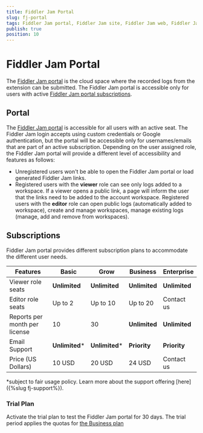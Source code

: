 ```yaml
---
title: Fiddler Jam Portal
slug: fj-portal
tags: Fiddler Jam portal, Fiddler Jam site, Fiddler Jam web, Fiddler Jam portal users
publish: true
position: 10
---
```


# Fiddler Jam Portal

The [Fiddler Jam portal](https://jam.getfiddler.com) is the cloud space where the recorded logs from the extension can be submitted. The Fiddler Jam portal is accessible only for users with active [Fiddler Jam portal subscriptions](#subscriptions).


## Portal

The [Fiddler Jam portal](https://jam.getfiddler.com) is accessible for all users with an active seat. The Fiddler Jam login accepts using custom credentials or Google authentication, but the portal will be accessible only for usernames/emails that are part of an active subscription. Depending on the user assigned role, the Fiddler Jam portal will provide a different level of accessibility and features as follows:

- Unregistered users won't be able to open the Fiddler Jam portal or load generated Fiddler Jam links.
- Registered users with the **viewer** role can see only logs added to a workspace. If a viewer opens a public link, a page will inform the user that the links need to be added to the account workspace.
Registered users with the **editor** role can open public logs (automatically added to workspace), create and manage workspaces, manage existing logs (manage, add and remove from workspaces).


## Subscriptions

Fiddler Jam portal provides different subscription plans to accommodate the different user needs.

| __Features__ |  __Basic__ | __Grow__ | __Business__ | __Enterprise__ |
|---|---|---|---|---|
| Viewer role seats | **Unlimited** | **Unlimited** | **Unlimited** | **Unlimited** |
| Editor role seats | Up to 2 | Up to 10 | Up to 20 | Contact us |
| Reports per month per license | 10 | 30 | **Unlimited** | **Unlimited** |
| Email Support | **Unlimited*** | **Unlimited*** |  **Priority** |  **Priority** |
| Price (US Dollars) | 10 USD | 20 USD |  24 USD | Contact us |

*subject to fair usage policy. Learn more about the support offering [here]({%slug fj-support%}).

### Trial Plan

Activate the trial plan to test the Fiddler Jam portal for 30 days.  The trial period applies the quotas for [the Business plan](#business-plan)
